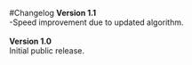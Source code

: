 #Changelog
<b>Version 1.1</b>
<br>-Speed improvement due to updated algorithm.
<br>
<br><b>Version 1.0</b>
<br>Initial public release.
